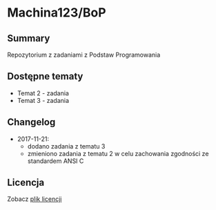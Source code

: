 # Machina123/BoP
## Summary
Repozytorium z zadaniami z Podstaw Programowania

## Dostępne tematy
* Temat 2 - zadania
* Temat 3 - zadania

## Changelog
* 2017-11-21:
    * dodano zadania z tematu 3
    * zmieniono zadania z tematu 2 w celu zachowania zgodności ze standardem ANSI C

## Licencja
Zobacz [plik licencji](https://github.com/Machina123/BoP/tree/master/LICENSE.md)